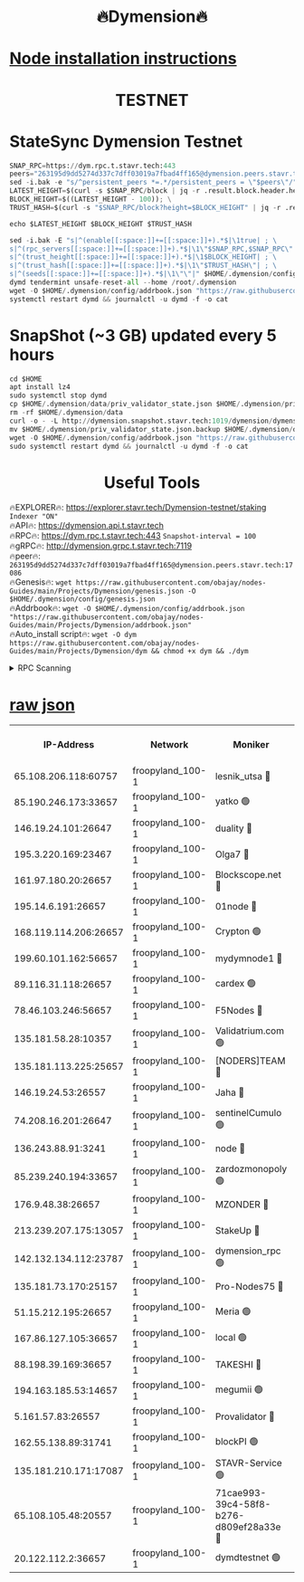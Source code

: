 <h1 align="center"> 🔥Dymension🔥</h1>

[Node installation instructions](https://github.com/obajay/nodes-Guides/tree/main/Projects/Dymension)
=

<h1 align="center"> TESTNET</h1>

# StateSync Dymension Testnet
```python
SNAP_RPC=https://dym.rpc.t.stavr.tech:443
peers="263195d9dd5274d337c7dff03019a7fbad4ff165@dymension.peers.stavr.tech:17086"
sed -i.bak -e "s/^persistent_peers *=.*/persistent_peers = \"$peers\"/" $HOME/.dymension/config/config.toml
LATEST_HEIGHT=$(curl -s $SNAP_RPC/block | jq -r .result.block.header.height); \
BLOCK_HEIGHT=$((LATEST_HEIGHT - 100)); \
TRUST_HASH=$(curl -s "$SNAP_RPC/block?height=$BLOCK_HEIGHT" | jq -r .result.block_id.hash)

echo $LATEST_HEIGHT $BLOCK_HEIGHT $TRUST_HASH

sed -i.bak -E "s|^(enable[[:space:]]+=[[:space:]]+).*$|\1true| ; \
s|^(rpc_servers[[:space:]]+=[[:space:]]+).*$|\1\"$SNAP_RPC,$SNAP_RPC\"| ; \
s|^(trust_height[[:space:]]+=[[:space:]]+).*$|\1$BLOCK_HEIGHT| ; \
s|^(trust_hash[[:space:]]+=[[:space:]]+).*$|\1\"$TRUST_HASH\"| ; \
s|^(seeds[[:space:]]+=[[:space:]]+).*$|\1\"\"|" $HOME/.dymension/config/config.toml
dymd tendermint unsafe-reset-all --home /root/.dymension
wget -O $HOME/.dymension/config/addrbook.json "https://raw.githubusercontent.com/obajay/nodes-Guides/main/Projects/Dymension/addrbook.json"
systemctl restart dymd && journalctl -u dymd -f -o cat

```
# SnapShot (~3 GB) updated every 5 hours
```python
cd $HOME
apt install lz4
sudo systemctl stop dymd
cp $HOME/.dymension/data/priv_validator_state.json $HOME/.dymension/priv_validator_state.json.backup
rm -rf $HOME/.dymension/data
curl -o - -L http://dymension.snapshot.stavr.tech:1019/dymension/dymension-snap.tar.lz4 | lz4 -c -d - | tar -x -C $HOME/.dymension --strip-components 2
mv $HOME/.dymension/priv_validator_state.json.backup $HOME/.dymension/data/priv_validator_state.json
wget -O $HOME/.dymension/config/addrbook.json "https://raw.githubusercontent.com/obajay/nodes-Guides/main/Projects/Dymension/addrbook.json"
sudo systemctl restart dymd && journalctl -u dymd -f -o cat
```

 <h1 align="center"> Useful Tools</h1>

🔥EXPLORER🔥:     https://explorer.stavr.tech/Dymension-testnet/staking        `Indexer "ON"` \
🔥API🔥:          https://dymension.api.t.stavr.tech \
🔥RPC🔥:          https://dym.rpc.t.stavr.tech:443                  `Snapshot-interval = 100` \
🔥gRPC🔥:         http://dymension.grpc.t.stavr.tech:7119 \
🔥peer🔥:         `263195d9dd5274d337c7dff03019a7fbad4ff165@dymension.peers.stavr.tech:17086` \
🔥Genesis🔥:     ```wget https://raw.githubusercontent.com/obajay/nodes-Guides/main/Projects/Dymension/genesis.json -O $HOME/.dymension/config/genesis.json``` \
🔥Addrbook🔥:    ```wget -O $HOME/.dymension/config/addrbook.json "https://raw.githubusercontent.com/obajay/nodes-Guides/main/Projects/Dymension/addrbook.json"``` \
🔥Auto_install script🔥: ```wget -O dym https://raw.githubusercontent.com/obajay/nodes-Guides/main/Projects/Dymension/dym && chmod +x dym && ./dym```

<details>
<summary>RPC Scanning</summary>

<h2 align="center"> We scan nodes in real time every 4 hours. And we provide the final result of RPC endpoints.
We cannot influence the operation of these nodes in any way. </h2>


```python
If Voting Power is higher than 0 --> then the Node is a validator of the network and may be subject to attack and be a potential threat to the chain.
```
```python
We marked such validators with a red symbol
```

</details>

[raw json](https://rpc-check.dymt.stavr.tech/dymt/rpc-dymt-result.json)
=


<table><tr><th>IP-Address</th><th>Network</th><th>Moniker</th><th>Latest Block Height</th><th>Earliest Block Height</th><th>Catching Up</th><th>Voting Power</th><th>Scan Time</th></tr><tr><td>65.108.206.118:60757</td><td>froopyland_100-1</td><td>lesnik_utsa 🔴</td><td>1458136</td><td>1</td><td>False</td><td>1</td><td>2023-11-28T08:09:33.293487564UTC</td></tr><tr><td>85.190.246.173:33657</td><td>froopyland_100-1</td><td>yatko 🟢</td><td>1458138</td><td>1</td><td>False</td><td>0</td><td>2023-11-28T08:09:42.860082979UTC</td></tr><tr><td>146.19.24.101:26647</td><td>froopyland_100-1</td><td>duality 🔴</td><td>1458139</td><td>1</td><td>False</td><td>1</td><td>2023-11-28T08:09:47.977885363UTC</td></tr><tr><td>195.3.220.169:23467</td><td>froopyland_100-1</td><td>Olga7 🔴</td><td>1458141</td><td>1</td><td>False</td><td>1</td><td>2023-11-28T08:10:00.296391414UTC</td></tr><tr><td>161.97.180.20:26657</td><td>froopyland_100-1</td><td>Blockscope.net 🔴</td><td>1458142</td><td>1</td><td>False</td><td>1</td><td>2023-11-28T08:10:05.262970627UTC</td></tr><tr><td>195.14.6.191:26657</td><td>froopyland_100-1</td><td>01node 🔴</td><td>1458142</td><td>1</td><td>False</td><td>1</td><td>2023-11-28T08:10:05.951076165UTC</td></tr><tr><td>168.119.114.206:26657</td><td>froopyland_100-1</td><td>Crypton 🟢</td><td>1458142</td><td>1</td><td>False</td><td>0</td><td>2023-11-28T08:10:06.248969662UTC</td></tr><tr><td>199.60.101.162:56657</td><td>froopyland_100-1</td><td>mydymnode1 🔴</td><td>1458136</td><td>106001</td><td>False</td><td>1</td><td>2023-11-28T08:09:33.961863902UTC</td></tr><tr><td>89.116.31.118:26657</td><td>froopyland_100-1</td><td>cardex 🟢</td><td>1458137</td><td>293001</td><td>False</td><td>0</td><td>2023-11-28T08:09:40.443346211UTC</td></tr><tr><td>78.46.103.246:56657</td><td>froopyland_100-1</td><td>F5Nodes 🔴</td><td>1458135</td><td>407001</td><td>False</td><td>1</td><td>2023-11-28T08:09:29.924198554UTC</td></tr><tr><td>135.181.58.28:10357</td><td>froopyland_100-1</td><td>Validatrium.com 🟢</td><td>1458139</td><td>591001</td><td>False</td><td>0</td><td>2023-11-28T08:09:52.438500582UTC</td></tr><tr><td>135.181.113.225:25657</td><td>froopyland_100-1</td><td>[NODERS]TEAM 🔴</td><td>1458139</td><td>737456</td><td>False</td><td>1</td><td>2023-11-28T08:09:52.813428512UTC</td></tr><tr><td>146.19.24.53:26557</td><td>froopyland_100-1</td><td>Jaha 🔴</td><td>1458139</td><td>737456</td><td>False</td><td>1</td><td>2023-11-28T08:09:53.188629341UTC</td></tr><tr><td>74.208.16.201:26647</td><td>froopyland_100-1</td><td>sentinelCumulo 🟢</td><td>1458134</td><td>820001</td><td>False</td><td>0</td><td>2023-11-28T08:09:22.218904519UTC</td></tr><tr><td>136.243.88.91:3241</td><td>froopyland_100-1</td><td>node 🔴</td><td>1458140</td><td>922548</td><td>False</td><td>1</td><td>2023-11-28T08:09:53.468877867UTC</td></tr><tr><td>85.239.240.194:33657</td><td>froopyland_100-1</td><td>zardozmonopoly 🟢</td><td>1458143</td><td>935165</td><td>False</td><td>0</td><td>2023-11-28T08:10:12.202330417UTC</td></tr><tr><td>176.9.48.38:26657</td><td>froopyland_100-1</td><td>MZONDER 🔴</td><td>1458141</td><td>1006001</td><td>False</td><td>1</td><td>2023-11-28T08:09:59.928254087UTC</td></tr><tr><td>213.239.207.175:13057</td><td>froopyland_100-1</td><td>StakeUp 🔴</td><td>1458142</td><td>1150548</td><td>False</td><td>1</td><td>2023-11-28T08:10:08.609470233UTC</td></tr><tr><td>142.132.134.112:23787</td><td>froopyland_100-1</td><td>dymension_rpc 🟢</td><td>1458138</td><td>1158138</td><td>False</td><td>0</td><td>2023-11-28T08:09:45.169149706UTC</td></tr><tr><td>135.181.73.170:25157</td><td>froopyland_100-1</td><td>Pro-Nodes75 🔴</td><td>1458136</td><td>1158907</td><td>False</td><td>1</td><td>2023-11-28T08:09:30.890055749UTC</td></tr><tr><td>51.15.212.195:26657</td><td>froopyland_100-1</td><td>Meria 🟢</td><td>1458134</td><td>1238063</td><td>False</td><td>0</td><td>2023-11-28T08:09:18.725981094UTC</td></tr><tr><td>167.86.127.105:36657</td><td>froopyland_100-1</td><td>local 🟢</td><td>1458141</td><td>1318001</td><td>False</td><td>0</td><td>2023-11-28T08:10:02.698655190UTC</td></tr><tr><td>88.198.39.169:36657</td><td>froopyland_100-1</td><td>TAKESHI 🔴</td><td>1458134</td><td>1330001</td><td>False</td><td>1</td><td>2023-11-28T08:09:22.479474284UTC</td></tr><tr><td>194.163.185.53:14657</td><td>froopyland_100-1</td><td>megumii 🟢</td><td>1458136</td><td>1390788</td><td>False</td><td>0</td><td>2023-11-28T08:09:30.538618398UTC</td></tr><tr><td>5.161.57.83:26557</td><td>froopyland_100-1</td><td>Provalidator 🔴</td><td>1458134</td><td>1414689</td><td>False</td><td>1</td><td>2023-11-28T08:09:19.376671844UTC</td></tr><tr><td>162.55.138.89:31741</td><td>froopyland_100-1</td><td>blockPI 🟢</td><td>1458142</td><td>1435053</td><td>False</td><td>0</td><td>2023-11-28T08:10:05.554229823UTC</td></tr><tr><td>135.181.210.171:17087</td><td>froopyland_100-1</td><td>STAVR-Service 🟢</td><td>1458135</td><td>1449849</td><td>False</td><td>0</td><td>2023-11-28T08:09:25.581103301UTC</td></tr><tr><td>65.108.105.48:20557</td><td>froopyland_100-1</td><td>71cae993-39c4-58f8-b276-d809ef28a33e 🔴</td><td>1458138</td><td>1450001</td><td>False</td><td>1</td><td>2023-11-28T08:09:45.534878225UTC</td></tr><tr><td>20.122.112.2:36657</td><td>froopyland_100-1</td><td>dymdtestnet 🟢</td><td>1458135</td><td>1457259</td><td>False</td><td>0</td><td>2023-11-28T08:09:25.180518236UTC</td></tr></table>
